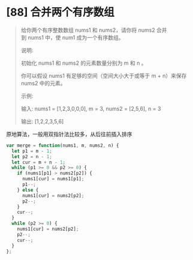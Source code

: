# [88] 合并两个有序数组

> 给你两个有序整数数组 nums1 和 nums2，请你将 nums2 合并到 nums1 中，使 num1 成为一个有序数组。
>
> 说明:
>
> 初始化 nums1 和 nums2 的元素数量分别为 m 和 n 。
>
> 你可以假设 nums1 有足够的空间（空间大小大于或等于 m + n）来保存 nums2 中的元素。
>
> 示例:
>
> 输入: nums1 = [1,2,3,0,0,0], m = 3, nums2 = [2,5,6], n = 3
>
> 输出: [1,2,2,3,5,6]
  
原地算法，一般用双指针法比较多，从后往前插入排序

```js
var merge = function(nums1, m, nums2, n) {
  let p1 = m - 1;
  let p2 = n - 1;
  let cur = m + n - 1;
  while (p1 >= 0 && p2 >= 0) {
    if (nums1[p1] > nums2[p2]) {
      nums1[cur] = nums1[p1];
      p1--;
    } else {
      nums1[cur] = nums2[p2];
      p2--;
    }
    cur--;
  }
  while (p2 >= 0) {
    nums1[cur] = nums2[p2];
    p2--;
    cur--;
  }
};
```
